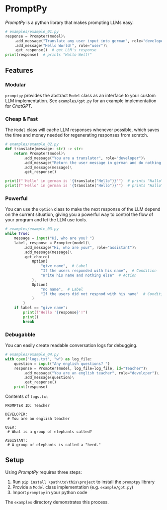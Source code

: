# PromptPy

*PromptPy* is a python library that makes prompting LLMs easy.

```python
# examples/example_01.py
response = Prompter(model)\
    .add_message("Translate any user input into german", role="developer")\
    .add_message("Hello World!", role="user")\
    .get_response()  # get LLM's response
print(response)  # prints "Hallo Welt!"
```

## Features

### Modular

`promptpy` provides the abstract `Model` class as an interface to your custom LLM implementation.
See `examples/gpt.py` for an example implementation for *ChatGPT*.

### Cheap & Fast

The `Model` class will cache LLM responses whenever possible, which saves the time and money needed for regenerating responses from scratch.

```python
# examples/example_02.py
def translate(message: str) -> str:
    return Prompter(model)\
        .add_message("You are a translator", role="developer")\
        .add_message("Return the user message in german and do nothing else", role="developer")\
        .add_message(message)\
        .get_response()

print(f"'Hello' in german is '{translate("Hello")}'")  # prints "Hallo" (generated)
print(f"'Hello' in german is '{translate("Hello")}'")  # prints "Hallo" (cached)
```

### Powerful

You can use the `Option` class to make the next response of the LLM depend on the current situation, giving you a powerful way to control the flow of your program and let the LLM use tools.
```python
# examples/example_03.py
while True:
    message = input("Hi, who are you? ")
    label, response = Prompter(model)\
        .add_message("Hi, who are you?", role="assistant")\
        .add_message(message)\
        .get_choice(
            Option(
                "give name",  # Label
                "If the users responded with his name",  # Condition
                "Write his name and nothing else"  # Action
            ),
            Option(
                "no name",  # Label
                "If the users did not respnod with his name"  # Condition
            )
        )
    if label == "give name":
        print(f"Hello '{response}'!")
        print()
        break
```

### Debugabble

You can easily create readable conversation logs for debugging.

```python
# examples/example_04.py
with open("logs.txt", "w") as log_file:
    question = input("Any english questions? ")
    response = Prompter(model, log_file=log_file, id="Teacher")\
        .add_message("You are an english teacher", role="developer")\
        .add_message(question)\
        .get_response()
    print(response)
```
Contents of `logs.txt`
```
PROMPTER ID: Teacher

DEVELOPER:
 # You are an english teacher

USER:
 # What is a group of elephants called?

ASSISTANT:
 # A group of elephants is called a "herd."
```

## Setup

Using *PromptPy* requires three steps:

1. Run `pip install \path\to\this\project` to install the `promptpy` library <!-- -e for quick reloading -->
2. Provide a `Model` class implementation (e.g. `example/gpt.py`)
3. Import `promptpy` in your python code

The `examples` directory demonstrates this process.